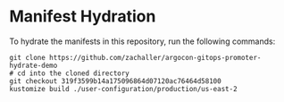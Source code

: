 # Manifest Hydration

To hydrate the manifests in this repository, run the following commands:

```shell
git clone https://github.com/zachaller/argocon-gitops-promoter-hydrate-demo
# cd into the cloned directory
git checkout 319f3599b14a175096864d07120ac76464d58100
kustomize build ./user-configuration/production/us-east-2
```

